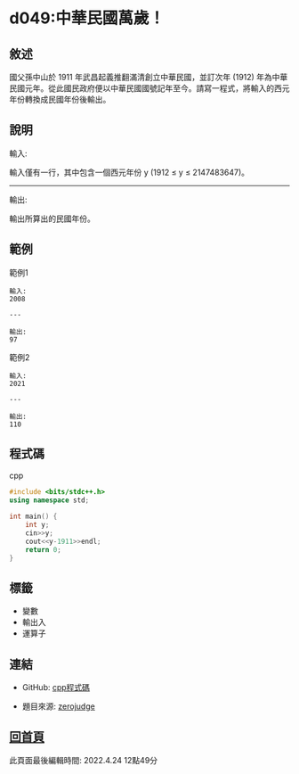 # d049:中華民國萬歲！

## 敘述

國父孫中山於 1911 年武昌起義推翻滿清創立中華民國，並訂次年 (1912) 年為中華民國元年。從此國民政府便以中華民國國號記年至今。請寫一程式，將輸入的西元年份轉換成民國年份後輸出。


## 說明

輸入:

輸入僅有一行，其中包含一個西元年份 y (1912 ≤ y ≤ 2147483647)。

---

輸出:

輸出所算出的民國年份。

## 範例
範例1

```
輸入:
2008

---

輸出:
97

```
範例2

```
輸入:
2021

---

輸出:
110

```

## 程式碼
cpp

```cpp
#include <bits/stdc++.h>
using namespace std;

int main() {
    int y;
    cin>>y;
    cout<<y-1911>>endl;
    return 0;
}

```

## 標籤
- 變數
- 輸出入
- 運算子


## 連結
- GitHub: [cpp程式碼](https://github.com/henryleecode23/solve_record/blob/main/zerojudge/d049/main.cpp)


- 題目來源: [zerojudge](https://zerojudge.tw/ShowProblem?problemid=d049)

## [回首頁](https://henryleecode23.github.io/solve_record/)

此頁面最後編輯時間: 2022.4.24 12點49分
